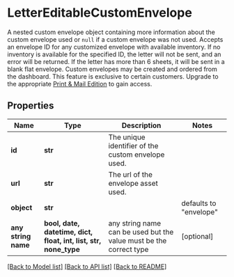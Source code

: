 # LetterEditableCustomEnvelope

A nested custom envelope object containing more information about the custom envelope used or `null` if a custom envelope was not used.  Accepts an envelope ID for any customized envelope with available inventory. If no inventory is available for the specified ID, the letter will not be sent, and an error will be returned. If the letter has more than 6 sheets, it will be sent in a blank flat envelope. Custom envelopes may be created and ordered from the dashboard. This feature is exclusive to certain customers. Upgrade to the appropriate [Print & Mail Edition](https://dashboard.lob.com/#/settings/editions) to gain access.

## Properties
Name | Type | Description | Notes
------------ | ------------- | ------------- | -------------
**id** | **str** | The unique identifier of the custom envelope used. | 
**url** | **str** | The url of the envelope asset used. | 
**object** | **str** |  | defaults to "envelope"
**any string name** | **bool, date, datetime, dict, float, int, list, str, none_type** | any string name can be used but the value must be the correct type | [optional]

[[Back to Model list]](../README.md#documentation-for-models) [[Back to API list]](../README.md#documentation-for-api-endpoints) [[Back to README]](../README.md)


